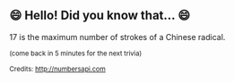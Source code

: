 ## :smile: Hello! Did you know that... :smile:
17 is the maximum number of strokes of a Chinese radical.

<sup>(come back in 5 minutes for the next trivia)</sup>


<sup>Credits: http://numbersapi.com</sup>
